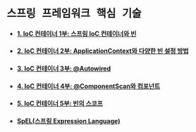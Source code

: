 # `스프링 프레임워크 핵심 기술`

- #### [1. IoC 컨테이너 1부: 스프링 IoC 컨테이너와 빈](https://github.com/wjdrbs96/Gyunny_Spring_Study/blob/master/spring/%EC%8A%A4%ED%94%84%EB%A7%81%ED%94%84%EB%A0%88%EC%9E%84%EC%9B%8C%ED%81%AC%20%ED%95%B5%EC%8B%AC%20%EA%B8%B0%EC%88%A0/1.%20IoC%20%EC%BB%A8%ED%85%8C%EC%9D%B4%EB%84%88%201%EB%B6%80:%20%EC%8A%A4%ED%94%84%EB%A7%81%20IoC%20%EC%BB%A8%ED%85%8C%EC%9D%B4%EB%84%88%EC%99%80%20%EB%B9%88.md)
- #### [2. IoC 컨테이너 2부: ApplicationContext와 다양한 빈 설정 방법](https://github.com/wjdrbs96/Gyunny_Spring_Study/blob/master/spring/%EC%8A%A4%ED%94%84%EB%A7%81%ED%94%84%EB%A0%88%EC%9E%84%EC%9B%8C%ED%81%AC%20%ED%95%B5%EC%8B%AC%20%EA%B8%B0%EC%88%A0/2.%20IoC%20%EC%BB%A8%ED%85%8C%EC%9D%B4%EB%84%88%202%EB%B6%80:%20ApplicationContext%EC%99%80%20%EB%8B%A4%EC%96%91%ED%95%9C%20%EB%B9%88%20%EC%84%A4%EC%A0%95%20%EB%B0%A9%EB%B2%95.md)
- #### [3. IoC 컨테이너 3부: @Autowired](https://github.com/wjdrbs96/Gyunny_Spring_Study/blob/master/spring/%EC%8A%A4%ED%94%84%EB%A7%81%ED%94%84%EB%A0%88%EC%9E%84%EC%9B%8C%ED%81%AC%20%ED%95%B5%EC%8B%AC%20%EA%B8%B0%EC%88%A0/3.%20IoC%20%EC%BB%A8%ED%85%8C%EC%9D%B4%EB%84%88%203%EB%B6%80:%20%40Autowire.md)
- #### [4. IoC 컨테이너 4부: @ComponentScan와 컴포넌트](https://github.com/wjdrbs96/Gyunny_Spring_Study/blob/master/spring/%EC%8A%A4%ED%94%84%EB%A7%81%ED%94%84%EB%A0%88%EC%9E%84%EC%9B%8C%ED%81%AC%20%ED%95%B5%EC%8B%AC%20%EA%B8%B0%EC%88%A0/4.%20IoC%20%EC%BB%A8%ED%85%8C%EC%9D%B4%EB%84%88%204%EB%B6%80:%20%40Component%EC%99%80%20%EC%BB%B4%ED%8F%AC%EB%84%8C%ED%8A%B8%20%20%EC%8A%A4%EC%BA%94.md)
- #### [5. IoC 컨테이너 5부: 빈의 스코프](https://github.com/wjdrbs96/Gyunny_Spring_Study/blob/master/spring/%EC%8A%A4%ED%94%84%EB%A7%81%ED%94%84%EB%A0%88%EC%9E%84%EC%9B%8C%ED%81%AC%20%ED%95%B5%EC%8B%AC%20%EA%B8%B0%EC%88%A0/5.%20IoC%20%EC%BB%A8%ED%85%8C%EC%9D%B4%EB%84%88%205%EB%B6%80:%20%EB%B9%88%EC%9D%98%20%EC%8A%A4%EC%BD%94%ED%94%84.md)
- #### [SpEL(스프링 Expression Language)](https://github.com/wjdrbs96/Gyunny_Spring_Study/blob/master/spring/%EC%8A%A4%ED%94%84%EB%A7%81%ED%94%84%EB%A0%88%EC%9E%84%EC%9B%8C%ED%81%AC%20%ED%95%B5%EC%8B%AC%20%EA%B8%B0%EC%88%A0/SpEL(%EC%8A%A4%ED%94%84%EB%A7%81%20Expression%20Language).md)
